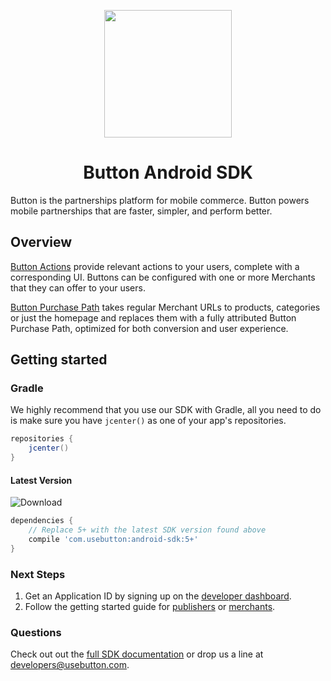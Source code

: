 <p align="center"><img src="https://cloud.githubusercontent.com/assets/1057077/11322171/de11ea38-90ac-11e5-9df6-4da8d87ef76e.png" width="204"/>
</p>

<h1 align="center">Button Android SDK</h1>

Button is the partnerships platform for mobile commerce. Button powers mobile partnerships that are faster, simpler, and perform better.

## Overview

[Button Actions](https://developer.usebutton.com/guides/publishers/android/using-button-actions) provide relevant actions to your users, complete with a corresponding UI. Buttons can be configured with one or more Merchants that they can offer to your users.

[Button Purchase Path](https://developer.usebutton.com/guides/publishers/android/create-a-button-purchase-path) takes regular Merchant URLs to products, categories or just the homepage and replaces them with a fully attributed Button Purchase Path, optimized for both conversion and user experience.

## Getting started

### Gradle

We highly recommend that you use our SDK with Gradle, all you need to do is make sure you have `jcenter()` as one of your app's repositories.

```groovy
repositories {
    jcenter()
}
```
#### Latest Version
![Download](https://api.bintray.com/packages/button/Public/android-sdk/images/download.svg)

```groovy
dependencies {
    // Replace 5+ with the latest SDK version found above
    compile 'com.usebutton:android-sdk:5+'
}
```

### Next Steps

1. Get an Application ID by signing up on the [developer dashboard](https://app.usebutton.com/).
2. Follow the getting started guide for [publishers](https://developer.usebutton.com/publishers) or [merchants](https://developer.usebutton.com/merchants).

### Questions

Check out out the [full SDK documentation](https://developer.usebutton.com/) or drop us a line at developers@usebutton.com.
